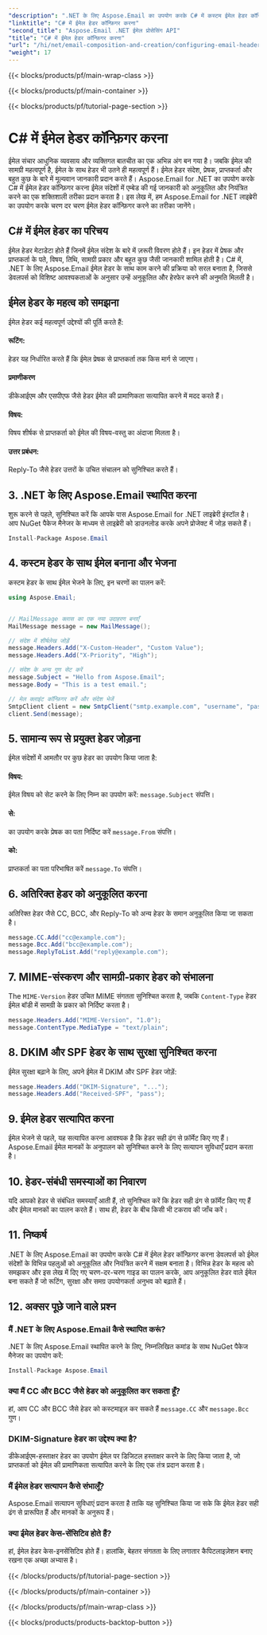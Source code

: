 ```yaml
---
"description": ".NET के लिए Aspose.Email का उपयोग करके C# में कस्टम ईमेल हेडर कॉन्फ़िगर करना सीखें। स्रोत कोड के साथ चरण-दर-चरण मार्गदर्शिका शामिल है। ईमेल नियंत्रण और सुरक्षा बढ़ाएँ।"
"linktitle": "C# में ईमेल हेडर कॉन्फ़िगर करना"
"second_title": "Aspose.Email .NET ईमेल प्रोसेसिंग API"
"title": "C# में ईमेल हेडर कॉन्फ़िगर करना"
"url": "/hi/net/email-composition-and-creation/configuring-email-headers-in-csharp/"
"weight": 17
---
```


{{< blocks/products/pf/main-wrap-class >}}

{{< blocks/products/pf/main-container >}}

{{< blocks/products/pf/tutorial-page-section >}}

# C# में ईमेल हेडर कॉन्फ़िगर करना


ईमेल संचार आधुनिक व्यवसाय और व्यक्तिगत बातचीत का एक अभिन्न अंग बन गया है। जबकि ईमेल की सामग्री महत्वपूर्ण है, ईमेल के साथ हेडर भी उतने ही महत्वपूर्ण हैं। ईमेल हेडर संदेश, प्रेषक, प्राप्तकर्ता और बहुत कुछ के बारे में मूल्यवान जानकारी प्रदान करते हैं। Aspose.Email for .NET का उपयोग करके C# में ईमेल हेडर कॉन्फ़िगर करना ईमेल संदेशों में एम्बेड की गई जानकारी को अनुकूलित और नियंत्रित करने का एक शक्तिशाली तरीका प्रदान करता है। इस लेख में, हम Aspose.Email for .NET लाइब्रेरी का उपयोग करके चरण दर चरण ईमेल हेडर कॉन्फ़िगर करने का तरीका जानेंगे।

## C# में ईमेल हेडर का परिचय

ईमेल हेडर मेटाडेटा होते हैं जिनमें ईमेल संदेश के बारे में ज़रूरी विवरण होते हैं। इन हेडर में प्रेषक और प्राप्तकर्ता के पते, विषय, तिथि, सामग्री प्रकार और बहुत कुछ जैसी जानकारी शामिल होती है। C# में, .NET के लिए Aspose.Email ईमेल हेडर के साथ काम करने की प्रक्रिया को सरल बनाता है, जिससे डेवलपर्स को विशिष्ट आवश्यकताओं के अनुसार उन्हें अनुकूलित और हेरफेर करने की अनुमति मिलती है।

## ईमेल हेडर के महत्व को समझना

ईमेल हेडर कई महत्वपूर्ण उद्देश्यों की पूर्ति करते हैं:
#### रूटिंग: 
हेडर यह निर्धारित करते हैं कि ईमेल प्रेषक से प्राप्तकर्ता तक किस मार्ग से जाएगा।
#### प्रमाणीकरण
डीकेआईएम और एसपीएफ जैसे हेडर ईमेल की प्रामाणिकता सत्यापित करने में मदद करते हैं।
#### विषय: 
विषय शीर्षक से प्राप्तकर्ता को ईमेल की विषय-वस्तु का अंदाजा मिलता है।
#### उत्तर प्रबंधन: 
Reply-To जैसे हेडर उत्तरों के उचित संचालन को सुनिश्चित करते हैं।

## 3. .NET के लिए Aspose.Email स्थापित करना

शुरू करने से पहले, सुनिश्चित करें कि आपके पास Aspose.Email for .NET लाइब्रेरी इंस्टॉल है। आप NuGet पैकेज मैनेजर के माध्यम से लाइब्रेरी को डाउनलोड करके अपने प्रोजेक्ट में जोड़ सकते हैं।

```csharp
Install-Package Aspose.Email
```

## 4. कस्टम हेडर के साथ ईमेल बनाना और भेजना

कस्टम हेडर के साथ ईमेल भेजने के लिए, इन चरणों का पालन करें:

```csharp
using Aspose.Email;


// MailMessage क्लास का एक नया उदाहरण बनाएँ
MailMessage message = new MailMessage();

// संदेश में शीर्षलेख जोड़ें
message.Headers.Add("X-Custom-Header", "Custom Value");
message.Headers.Add("X-Priority", "High");

// संदेश के अन्य गुण सेट करें
message.Subject = "Hello from Aspose.Email";
message.Body = "This is a test email.";

// मेल क्लाइंट कॉन्फ़िगर करें और संदेश भेजें
SmtpClient client = new SmtpClient("smtp.example.com", "username", "password");
client.Send(message);
```

## 5. सामान्य रूप से प्रयुक्त हेडर जोड़ना

ईमेल संदेशों में आमतौर पर कुछ हेडर का उपयोग किया जाता है:

#### विषय: 
ईमेल विषय को सेट करने के लिए निम्न का उपयोग करें: `message.Subject` संपत्ति।
#### से: 
का उपयोग करके प्रेषक का पता निर्दिष्ट करें `message.From` संपत्ति।
#### को: 
प्राप्तकर्ता का पता परिभाषित करें `message.To` संपत्ति।

## 6. अतिरिक्त हेडर को अनुकूलित करना

अतिरिक्त हेडर जैसे CC, BCC, और Reply-To को अन्य हेडर के समान अनुकूलित किया जा सकता है।

```csharp
message.CC.Add("cc@example.com");
message.Bcc.Add("bcc@example.com");
message.ReplyToList.Add("reply@example.com");
```

## 7. MIME-संस्करण और सामग्री-प्रकार हेडर को संभालना

The `MIME-Version` हेडर उचित MIME संगतता सुनिश्चित करता है, जबकि `Content-Type` हेडर ईमेल बॉडी में सामग्री के प्रकार को निर्दिष्ट करता है।

```csharp
message.Headers.Add("MIME-Version", "1.0");
message.ContentType.MediaType = "text/plain";
```

## 8. DKIM और SPF हेडर के साथ सुरक्षा सुनिश्चित करना

ईमेल सुरक्षा बढ़ाने के लिए, अपने ईमेल में DKIM और SPF हेडर जोड़ें:

```csharp
message.Headers.Add("DKIM-Signature", "...");
message.Headers.Add("Received-SPF", "pass");
```

## 9. ईमेल हेडर सत्यापित करना

ईमेल भेजने से पहले, यह सत्यापित करना आवश्यक है कि हेडर सही ढंग से फ़ॉर्मेट किए गए हैं। Aspose.Email ईमेल मानकों के अनुपालन को सुनिश्चित करने के लिए सत्यापन सुविधाएँ प्रदान करता है।

## 10. हेडर-संबंधी समस्याओं का निवारण

यदि आपको हेडर से संबंधित समस्याएँ आती हैं, तो सुनिश्चित करें कि हेडर सही ढंग से फ़ॉर्मेट किए गए हैं और ईमेल मानकों का पालन करते हैं। साथ ही, हेडर के बीच किसी भी टकराव की जाँच करें।

## 11. निष्कर्ष

.NET के लिए Aspose.Email का उपयोग करके C# में ईमेल हेडर कॉन्फ़िगर करना डेवलपर्स को ईमेल संदेशों के विभिन्न पहलुओं को अनुकूलित और नियंत्रित करने में सक्षम बनाता है। विभिन्न हेडर के महत्व को समझकर और इस लेख में दिए गए चरण-दर-चरण गाइड का पालन करके, आप अनुकूलित हेडर वाले ईमेल बना सकते हैं जो रूटिंग, सुरक्षा और समग्र उपयोगकर्ता अनुभव को बढ़ाते हैं।

## 12. अक्सर पूछे जाने वाले प्रश्न

### मैं .NET के लिए Aspose.Email कैसे स्थापित करूं?

.NET के लिए Aspose.Email स्थापित करने के लिए, निम्नलिखित कमांड के साथ NuGet पैकेज मैनेजर का उपयोग करें:
```csharp
Install-Package Aspose.Email
```

### क्या मैं CC और BCC जैसे हेडर को अनुकूलित कर सकता हूँ?

हां, आप CC और BCC जैसे हेडर को कस्टमाइज़ कर सकते हैं `message.CC` और `message.Bcc` गुण।

### DKIM-Signature हेडर का उद्देश्य क्या है?

डीकेआईएम-हस्ताक्षर हेडर का उपयोग ईमेल पर डिजिटल हस्ताक्षर करने के लिए किया जाता है, जो प्राप्तकर्ता को ईमेल की प्रामाणिकता सत्यापित करने के लिए एक तंत्र प्रदान करता है।

### मैं ईमेल हेडर सत्यापन कैसे संभालूँ?

Aspose.Email सत्यापन सुविधाएं प्रदान करता है ताकि यह सुनिश्चित किया जा सके कि ईमेल हेडर सही ढंग से प्रारूपित हैं और मानकों के अनुरूप हैं।

### क्या ईमेल हेडर केस-सेंसिटिव होते हैं?

हां, ईमेल हेडर केस-इनसेंसिटिव होते हैं। हालांकि, बेहतर संगतता के लिए लगातार कैपिटलाइज़ेशन बनाए रखना एक अच्छा अभ्यास है।

{{< /blocks/products/pf/tutorial-page-section >}}

{{< /blocks/products/pf/main-container >}}

{{< /blocks/products/pf/main-wrap-class >}}

{{< blocks/products/products-backtop-button >}}